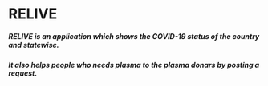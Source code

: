 # RELIVE

##### RELIVE is an application which shows the COVID-19 status of the country and statewise.
##### It also helps people who needs plasma to the plasma donars by posting a request.
